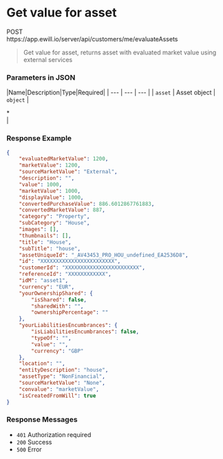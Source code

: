 # Get value for asset

<div class="method method-post">POST</div> <span class="url">https://app.ewill.io/server/api/customers/me/evaluateAssets</span>

> Get value for asset, returns asset with evaluated market value using external services

### Parameters in JSON

|Name|Description|Type|Required|
| --- | --- | --- |
| `asset` | Asset object | `object` | <div class="required">*</div> |


### Response Example

```json
{
    "evaluatedMarketValue": 1200,
    "marketValue": 1200,
    "sourceMarketValue": "External",
    "description": "",
    "value": 1000,
    "marketValue": 1000,
    "displayValue": 1000,
    "convertedPurchaseValue": 886.6012867761883,
    "convertedMarketValue": 887,
    "category": "Property",
    "subCategory": "House",
    "images": [],
    "thumbnails": [],
    "title": "House",
    "subTitle": "house",
    "assetUniqueId": "_AV43453_PRO_HOU_undefined_EA2536D8",
    "id": "XXXXXXXXXXXXXXXXXXXXXXXX",
    "customerId": "XXXXXXXXXXXXXXXXXXXXXXXX",
    "referenceId": "XXXXXXXXXXXX",
    "idM": "asset1",
    "currency": "EUR",
    "yourOwnershipShared": {
        "isShared": false,
        "sharedWith": "",
        "ownershipPercentage": ""
    },
    "yourLiabilitiesEncumbrances": {
        "isLiabilitiesEncumbrances": false,
        "typeOf": "",
        "value": "",
        "currency": "GBP"
    },
    "location": "",
    "entityDescription": "house",
    "assetType": "NonFinancial",
    "sourceMarketValue": "None",
    "convalue": "marketValue",
    "isCreatedFromWill": true
}
```

### Response Messages

* `401` Authorization required
* `200` Success
* `500` Error
